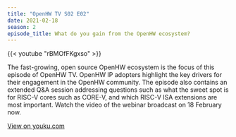 ```yaml
---
title: "OpenHW TV S02 E02"
date: 2021-02-18
season: 2
episode_title: What do you gain from the OpenHW ecosystem?
---
```


{{< youtube "rBMOfFKgxso" >}}

The fast-growing, open source OpenHW ecosystem is the focus of this episode of OpenHW TV. OpenHW IP adopters highlight the key drivers for their engagement in the OpenHW community. The episode also contains an extended Q&A session addressing questions such as what the sweet spot is for RISC-V cores such as CORE-V, and which RISC-V ISA extensions are most important. Watch the video of the webinar broadcast on 18 February now.

[View on youku.com](https://v.youku.com/v_show/id_XNTEwOTA2ODQ0NA==.html)